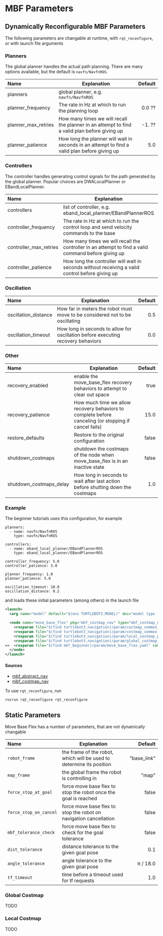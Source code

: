 # MBF Parameters

## Dynamically Reconfigurable MBF Parameters

The following parameters are changable at runtime, with `rqt_reconfigure`, or with launch file arguments

### Planners

The global planner handles the actual path planning. There are many options available, but the default is `navfn/NavfnROS`.

| **Name** | **Explanation** | **Default** |
| :-- | --- | --: |
| planners | global planner, e.g. `navfn/NavfnROS` | |
| planner_frequency | The rate in Hz at which to run the planning loop |  0.0 ?? |
| planner_max_retries | How many times we will recall the planner in an attempt to find a valid plan before giving up |  -1. ?? |
| planner_patience | How long the planner will wait in seconds in an attempt to find a valid plan before giving up |  5.0 |

### Controllers

The controller handles generating control signals for the path generated by the global planner. Popular choices are DWALocalPlanner or EBandLocalPlanner.

| **Name** | **Explanation** | **Default** |
| :-- | --- | --: |
| controllers | list of controller, e.g. eband_local_planner/EBandPlannerROS | |
| controller_frequency | The rate in Hz at which to run the control loop and send velocity commands to the base | 20.0 |
| controller_max_retries | How many times we will recall the controller in an attempt to find a valid command before giving up | -1 |
| controller_patience | How long the controller will wait in seconds without receiving a valid control before giving up | 5.0 |

### Oscillation

| **Name** | **Explanation** | **Default** |
| :-- | --- | --: |
| oscillation_distance | How far in meters the robot must move to be considered not to be oscillating |  0.5 |
| oscillation_timeout | How long in seconds to allow for oscillation before executing recovery behaviors |  0.0 |

### Other

| **Name** | **Explanation** | **Default** |
| :-- | --- | --: |
| recovery_enabled | enable the move_base_flex recovery behaviors to attempt to clear out space |  true |
| recovery_patience | How much time we allow recovery behaviors to complete before canceling (or stopping if cancel fails) |  15.0 |
| restore_defaults | Restore to the original configuration |  false |
| shutdown_costmaps | shutdown the costmaps of the node when move_base_flex is in an inactive state |  false |
| shutdown_costmaps_delay | How long in seconds to wait after last action before shutting down the costmaps |  1.0 |


### Example

The beginner tutorials uses this configuration, for example

```
planners:
  - name: navfn/NavfnROS
    type: navfn/NavfnROS

controllers:
  - name: eband_local_planner/EBandPlannerROS
    type: eband_local_planner/EBandPlannerROS

controller_frequency: 5.0
controller_patience: 3.0

planner_frequency: 1.0
planner_patience: 5.0

oscillation_timeout: 10.0
oscillation_distance: 0.2
```

and loads these initial parameters (among others) in the launch file

```xml
<launch>
  <arg name="model" default="$(env TURTLEBOT3_MODEL)" doc="model type [burger, waffle, waffle_pi]"/>

  <node name="move_base_flex" pkg="mbf_costmap_nav" type="mbf_costmap_nav" required="true" output="screen" clear_params="true">
    <rosparam file="$(find turtlebot3_navigation)/param/costmap_common_params_$(arg model).yaml" command="load" ns="global_costmap" />
    <rosparam file="$(find turtlebot3_navigation)/param/costmap_common_params_$(arg model).yaml" command="load" ns="local_costmap" />
    <rosparam file="$(find turtlebot3_navigation)/param/local_costmap_params.yaml" command="load" />
    <rosparam file="$(find turtlebot3_navigation)/param/global_costmap_params.yaml" command="load" />
=>  <rosparam file="$(find mbf_beginner)/param/move_base_flex.yaml" command="load"/>
  </node>
</launch>
```

#### Sources

* [mbf_abstract_nav](https://github.com/magazino/move_base_flex/blob/596ed881bfcbd847e9d296c6d38e4d3fa3b74a4d/mbf_abstract_nav/src/mbf_abstract_nav/__init__.py)
* [mbf_costmap_nav](https://github.com/magazino/move_base_flex/blob/596ed881bfcbd847e9d296c6d38e4d3fa3b74a4d/mbf_costmap_nav/cfg/MoveBaseFlex.cfg) 

To use `rqt_reconfigure`, run

```bash
rosrun rqt_reconfigure rqt_reconfigure
```

## Static Parameters

Move Base Flex has a number of parameters, that are not dynamically changable

| **Name** | **Explanation** | **Default** |
| :-- | --- | --: |
`robot_frame` | the frame of the robot, which will be used to determine its position | "base_link" |
`map_frame` | the global frame the robot is controlling in | "map" |
`force_stop_at_goal` | force move base flex to stop the robot once the goal is reached | false |
`force_stop_on_cancel` | force move base flex to stop the robot on navigation cancellation | false |
`mbf_tolerance_check` | force move base flex to check for the goal tolerance| false |
`dist_tolerance` | distance tolerance to the given goal pose | 0.1 |
`angle_tolerance` | angle tolerance to the given goal pose | π / 18.0 |
`tf_timeout` | time before a timeout used for tf requests | 1.0 |

### Global Costmap

TODO

### Local Costmap

TODO